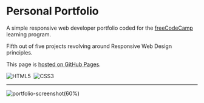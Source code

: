 # Personal Portfolio

A simple responsive web developer portfolio coded for the [freeCodeCamp](https://www.freecodecamp.org) learning program.

Fifth out of five projects revolving around Responsive Web Design principles.

This page is [hosted on GitHub Pages](https://marcocosta1618.github.io/fcc-portfolio/).

![HTML5](https://img.shields.io/badge/HTML5-red.svg?&logo=html5&logoColor=white)&nbsp;
![CSS3](https://img.shields.io/badge/CSS3-blue.svg?&logo=css3&logoColor=white)&nbsp;

---

![portfolio-screenshot(60%)](https://user-images.githubusercontent.com/78434326/119967278-78638400-bfac-11eb-8308-90f5efcf5ba0.jpg)

